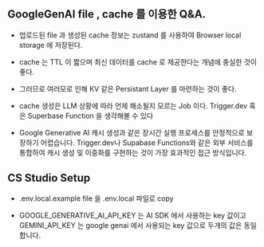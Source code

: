 

## GoogleGenAI file , cache 를 이용한 Q&A.


- 업로드된 file 과 생성된 cache 정보는 zustand 를 사용하여 Browser local storage 에 저장된다.

- cache 는 TTL 이 짧으며 최신 데이터를 cache 로 제공한다는 개념에 충실한 것이 좋다.

- 그러므로 여러모로 인해 KV 같은 Persistant Layer 를 마련하는 것이 좋다.

- cache 생성은 LLM 상황에 따라 언제 해소될지 모르는 Job 이다. Trigger.dev 혹은 Superbase Function 을 생각해볼 수 있다

- Google Generative AI 캐시 생성과 같은 장시간 실행 프로세스를 안정적으로 보장하기 어렵습니다. Trigger.dev나 Supabase Functions와 같은 외부 서비스를 통합하여 캐시 생성 및 이중화를 구현하는 것이 가장 효과적인 접근 방식입니다.


## CS Studio Setup

- .env.local.example file 을 .env.local 파일로 copy

- GOOGLE_GENERATIVE_AI_API_KEY 는 AI SDK 에서 사용하는 key 값이고 GEMINI_API_KEY 는 google genai 에서 사용되는 key 값으로 두개의 값은 동일합니다.


